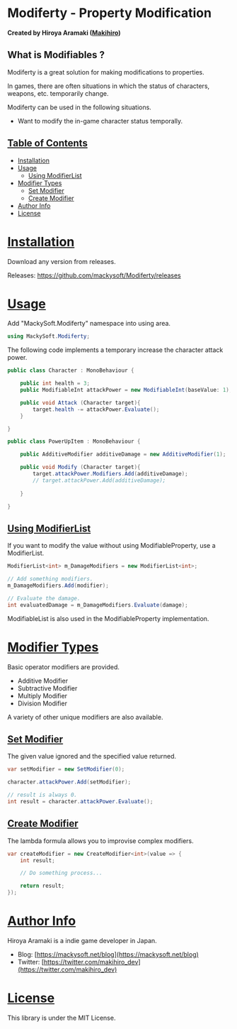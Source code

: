 ﻿# Modiferty - Property Modification

**Created by Hiroya Aramaki ([Makihiro](https://twitter.com/makihiro_dev))**

## What is Modifiables ?

Modiferty is a great solution for making modifications to properties.

In games, there are often situations in which the status of characters, weapons, etc. temporarily change.

Modiferty can be used in the following situations.

- Want to modify the in-game character status temporally.

## <a id="index" href="#index"> Table of Contents </a>

- [Installation](#installation)
- [Usage](#usage)
  - [Using ModifierList](#using-modifierlist)
- [Modifier Types](#modifier-types)
	- [Set Modifier](#set-modifier)
	- [Create Modifier](#create-modifier)
- [Author Info](#author-info)
- [License](#license)

# <a id="installation" href="#installation"> Installation </a>

Download any version from releases.

Releases: https://github.com/mackysoft/Modiferty/releases

# <a id="usage" href="#requirements"> Usage </a>

Add "MackySoft.Modiferty" namespace into using area.

```cs
using MackySoft.Modiferty;
```

The following code implements a temporary increase the character attack power.

```cs
public class Character : MonoBehaviour {

	public int health = 3;
	public ModifiableInt attackPower = new ModifiableInt(baseValue: 1);

	public void Attack (Character target){
		target.health -= attackPower.Evaluate();
	}

}

public class PowerUpItem : MonoBehaviour {

	public AdditiveModifier additiveDamage = new AdditiveModifier(1);

	public void Modify (Character target){
		target.attackPower.Modifiers.Add(additiveDamage);
		// target.attackPower.Add(additiveDamage);
		
	}

}
```

## <a id="using-modifierlist" href="#using-modifierlist"> Using ModifierList </a>

If you want to modify the value without using ModifiableProperty, use a ModifierList.

```cs
ModifierList<int> m_DamageModifiers = new ModifierList<int>;

// Add something modifiers.
m_DamageModifiers.Add(modifier);

// Evaluate the damage.
int evaluatedDamage = m_DamageModifiers.Evaluate(damage);
```

ModifiableList is also used in the ModifiableProperty implementation.


# <a id="modifier-types" href="#modifier-types"> Modifier Types </a>

Basic operator modifiers are provided.

- Additive Modifier
- Subtractive Modifier
- Multiply Modifier
- Division Modifier

A variety of other unique modifiers are also available.

## <a id="set-modifier" href="#set-modifier"> Set Modifier </a>

The given value ignored and the specified value returned.

```cs
var setModifier = new SetModifier(0);

character.attackPower.Add(setModifier);

// result is always 0.
int result = character.attackPower.Evaluate();
```

## <a id="create-modifier" href="#create-modifier"> Create Modifier </a>

The lambda formula allows you to improvise complex modifiers.

```cs
var createModifier = new CreateModifier<int>(value => {
	int result;

	// Do something process...

	return result;
});
```

# <a id="author-info" href="#author-info"> Author Info </a>

Hiroya Aramaki is a indie game developer in Japan.

- Blog: [https://mackysoft.net/blog](https://mackysoft.net/blog)
- Twitter: [https://twitter.com/makihiro_dev](https://twitter.com/makihiro_dev)

# <a id="license" href="#license"> License </a>

This library is under the MIT License.